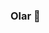 ### Olar 👋

<!--
**in5ano/in5ano** is a ✨ _special_ ✨ repository because its `README.md` (this file) appears on your GitHub profile.

Here are some ideas to get you started:

- 🔭 I’m currently working on Wipro/Hapvida as a Full Stack Developer
- 🌱 I’m currently learning C# and angular
- 💬 Ask me about card game events
- 📫 How to reach me: lucashorta@gmail, @in5ano on twitter
- 😄 Pronouns: He/Him
- ⚡ Fun fact: I've traveled a lot around the world to judge card game events
-->
